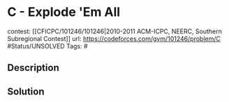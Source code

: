# C - Explode 'Em All

contest: [[CFICPC/101246/101246|2010-2011 ACM-ICPC, NEERC, Southern Subregional Contest]]
url: https://codeforces.com/gym/101246/problem/C
#Status/UNSOLVED
Tags: #

## Description

## Solution

